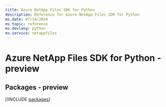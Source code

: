 ```yaml
---
title: Azure NetApp Files SDK for Python
description: Reference for Azure NetApp Files SDK for Python
ms.date: 07/24/2024
ms.topic: reference
ms.devlang: python
ms.service: netappfiles
---
```

# Azure NetApp Files SDK for Python - preview
## Packages - preview
[!INCLUDE [packages](netapp-files-index.md)]